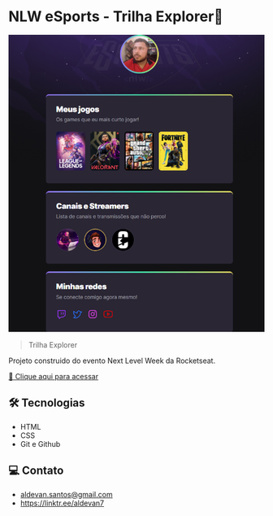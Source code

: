 # NLW eSports - Trilha Explorer📌

![preview](./.github/preview.png)

> Trilha Explorer

Projeto construido do evento Next Level Week da Rocketseat.

[🔗 Clique aqui para acessar](https://aldevan7.github.io/nlw-esports-explorer/)

## 🛠️ Tecnologias 
- HTML
- CSS
- Git e Github

## 💻 Contato
- aldevan.santos@gmail.com
- https://linktr.ee/aldevan7